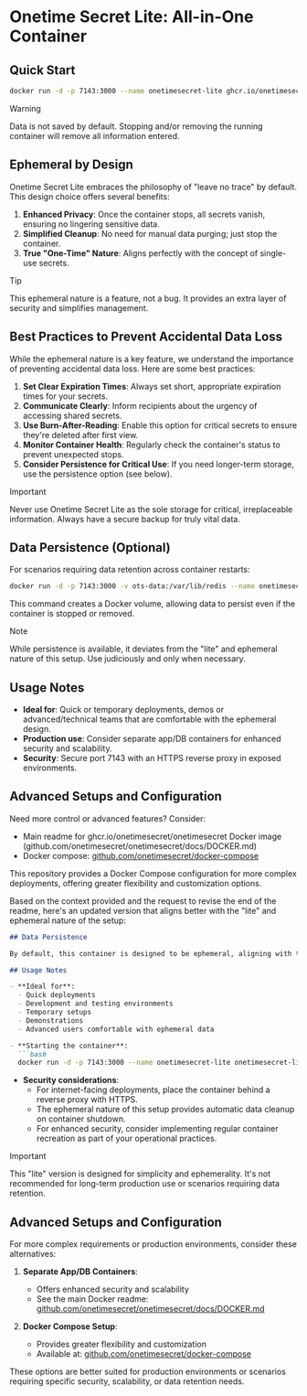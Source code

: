 # Onetime Secret Lite: All-in-One Container

## Quick Start

```bash
docker run -d -p 7143:3000 --name onetimesecret-lite ghcr.io/onetimesecret/onetimesecret-lite:latest
```

> [!WARNING]
> Data is not saved by default. Stopping and/or removing the running container will remove all information entered.

## Ephemeral by Design

Onetime Secret Lite embraces the philosophy of "leave no trace" by default. This design choice offers several benefits:

1. **Enhanced Privacy**: Once the container stops, all secrets vanish, ensuring no lingering sensitive data.
2. **Simplified Cleanup**: No need for manual data purging; just stop the container.
3. **True "One-Time" Nature**: Aligns perfectly with the concept of single-use secrets.

> [!TIP]
> This ephemeral nature is a feature, not a bug. It provides an extra layer of security and simplifies management.

## Best Practices to Prevent Accidental Data Loss

While the ephemeral nature is a key feature, we understand the importance of preventing accidental data loss. Here are some best practices:

1. **Set Clear Expiration Times**: Always set short, appropriate expiration times for your secrets.
2. **Communicate Clearly**: Inform recipients about the urgency of accessing shared secrets.
3. **Use Burn-After-Reading**: Enable this option for critical secrets to ensure they're deleted after first view.
4. **Monitor Container Health**: Regularly check the container's status to prevent unexpected stops.
5. **Consider Persistence for Critical Use**: If you need longer-term storage, use the persistence option (see below).

> [!IMPORTANT]
> Never use Onetime Secret Lite as the sole storage for critical, irreplaceable information. Always have a secure backup for truly vital data.

## Data Persistence (Optional)

For scenarios requiring data retention across container restarts:

```bash
docker run -d -p 7143:3000 -v ots-data:/var/lib/redis --name onetimesecret-lite onetimesecret-lite
```

This command creates a Docker volume, allowing data to persist even if the container is stopped or removed.

> [!NOTE]
> While persistence is available, it deviates from the "lite" and ephemeral nature of this setup. Use judiciously and only when necessary.

## Usage Notes

- **Ideal for**: Quick or temporary deployments, demos or advanced/technical teams that are comfortable with the ephemeral design.
- **Production use**: Consider separate app/DB containers for enhanced security and scalability.
- **Security**: Secure port 7143 with an HTTPS reverse proxy in exposed environments.

## Advanced Setups and Configuration

Need more control or advanced features? Consider:

* Main readme for ghcr.io/onetimesecret/onetimesecret Docker image (github.com/onetimesecret/onetimesecret/docs/DOCKER.md)
* Docker compose: [github.com/onetimesecret/docker-compose](https://github.com/onetimesecret/docker-compose)

This repository provides a Docker Compose configuration for more complex deployments, offering greater flexibility and customization options.


Based on the context provided and the request to revise the end of the readme, here's an updated version that aligns better with the "lite" and ephemeral nature of the setup:

```markdown
## Data Persistence

By default, this container is designed to be ephemeral, aligning with the temporary nature of one-time secrets. When the container is stopped or removed, all data is automatically deleted, which can be seen as a security feature.

## Usage Notes

- **Ideal for**:
  - Quick deployments
  - Development and testing environments
  - Temporary setups
  - Demonstrations
  - Advanced users comfortable with ephemeral data

- **Starting the container**:
  ```bash
  docker run -d -p 7143:3000 --name onetimesecret-lite onetimesecret-lite
  ```

- **Security considerations**:
  - For internet-facing deployments, place the container behind a reverse proxy with HTTPS.
  - The ephemeral nature of this setup provides automatic data cleanup on container shutdown.
  - For enhanced security, consider implementing regular container recreation as part of your operational practices.

> [!IMPORTANT]
> This "lite" version is designed for simplicity and ephemerality. It's not recommended for long-term production use or scenarios requiring data retention.

## Advanced Setups and Configuration

For more complex requirements or production environments, consider these alternatives:

1. **Separate App/DB Containers**:
   - Offers enhanced security and scalability
   - See the main Docker readme: [github.com/onetimesecret/onetimesecret/docs/DOCKER.md](https://github.com/onetimesecret/onetimesecret/docs/DOCKER.md)

2. **Docker Compose Setup**:
   - Provides greater flexibility and customization
   - Available at: [github.com/onetimesecret/docker-compose](https://github.com/onetimesecret/docker-compose)

These options are better suited for production environments or scenarios requiring specific security, scalability, or data retention needs.
